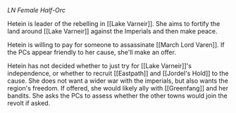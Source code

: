 *LN Female Half-Orc*

Hetein is leader of the rebelling in [[Lake Varneir]]. She aims to fortify the land around [[Lake Varneir]] against the Imperials and then make peace.

Hetein is willing to pay for someone to assassinate [[March Lord Varen]]. If the PCs appear friendly to her cause, she'll make an offer.

Hetein has not decided whether to just try for [[Lake Varneir]]'s independence, or whether to recruit [[Eastpath]] and [[Jordel's Hold]] to the cause. She does not want a wider war with the imperials, but also wants the region's freedom. If offered, she would likely ally with [[Greenfang]] and her bandits. She asks the PCs to assess whether the other towns would join the revolt if asked.